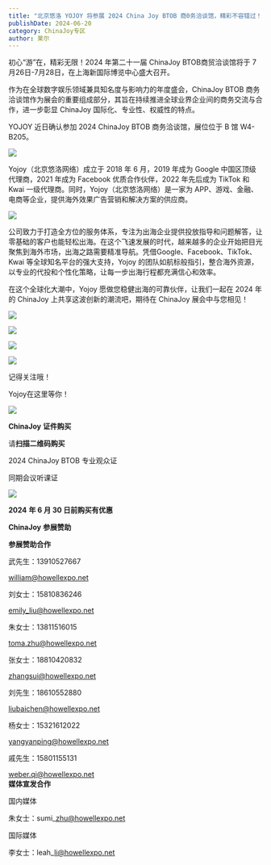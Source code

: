 ```yaml
---
title: "北京悠洛 YOJOY 将参展 2024 China Joy BTOB 商0务洽谈馆，精彩不容错过！"
publishDate: 2024-06-20
category: ChinaJoy专区
author: 莱尔
---
```


初心“游”在，精彩无限！2024 年第二十一届 ChinaJoy BTOB商贸洽谈馆将于 7月26日-7月28日，在上海新国际博览中心盛大召开。

作为在全球数字娱乐领域兼具知名度与影响力的年度盛会，ChinaJoy BTOB 商务洽谈馆作为展会的重要组成部分，其旨在持续推进全球业界企业间的商务交流与合作，进一步彰显 ChinaJoy 国际化、专业性、权威性的特点。

YOJOY 近日确认参加 2024 ChinaJoy BTOB 商务洽谈馆，展位位于 B 馆 W4-B205。

![](https://ec-net-1251389766.cos.ap-shanghai.myqcloud.com/wp-content/uploads/2024/06/20240620105558662.png)

Yojoy（北京悠洛网络）成立于 2018 年 6 月，2019 年成为 Google 中国区顶级代理商，2021 年成为 Facebook 优质合作伙伴，2022 年先后成为 TikTok 和 Kwai 一级代理商。同时，Yojoy（北京悠洛网络）是一家为 APP、游戏、金融、电商等企业，提供海外效果广告营销和解决方案的供应商。

![](https://ec-net-1251389766.cos.ap-shanghai.myqcloud.com/wp-content/uploads/2024/06/20240620105600673-909x1024.jpg)

公司致力于打造全方位的服务体系，专注为出海企业提供投放指导和问题解答，让零基础的客户也能轻松出海。在这个飞速发展的时代，越来越多的企业开始把目光聚焦到海外市场，出海之路需要精准导航。凭借Google、Facebook、TikTok、Kwai 等全球知名平台的强大支持，Yojoy 的团队如航标般指引，整合海外资源，以专业的代投和个性化策略，让每一步出海行程都充满信心和效率。

在这个全球化大潮中，Yojoy 愿做您稳健出海的可靠伙伴，让我们一起在 2024 年的 ChinaJoy 上共享这波创新的潮流吧，期待在 ChinaJoy 展会中与您相见！

![](https://ec-net-1251389766.cos.ap-shanghai.myqcloud.com/wp-content/uploads/2024/06/20240620105602634.jpg)

![](https://ec-net-1251389766.cos.ap-shanghai.myqcloud.com/wp-content/uploads/2024/06/20240620105603884-1024x520.png)

![](https://ec-net-1251389766.cos.ap-shanghai.myqcloud.com/wp-content/uploads/2024/06/20240620105605325-1024x511.png)

![](https://ec-net-1251389766.cos.ap-shanghai.myqcloud.com/wp-content/uploads/2024/06/20240620105607453-1024x750.jpg)

记得关注哦！

Yojoy在这里等你！

![](https://ec-net-1251389766.cos.ap-shanghai.myqcloud.com/wp-content/uploads/2024/06/20240620105629497.png)

**ChinaJoy** **证件购买**

  
请**扫描二维码购买**

2024 ChinaJoy BTOB 专业观众证

同期会议听课证

![](https://ec-net-1251389766.cos.ap-shanghai.myqcloud.com/wp-content/uploads/2024/06/20240620105638738.png)

**2024** **年 6 月 30 日前购买有优惠**

**ChinaJoy** **参展赞助**

**参展赞助合作**

武先生：13910527667

[william@howellexpo.net](mailto:william@howellexpo.net)

刘女士：15810836246

[emily\_liu@howellexpo.net](mailto:emily_liu@howellexpo.net)

朱女士：13811516015

[toma.zhu@howellexpo.net](mailto:toma.zhu@howellexpo.net)

张女士：18810420832

[zhangsui@howellexpo.net](mailto:zhangsui@howellexpo.net)

刘先生：18610552880

[liubaichen@howellexpo.net](mailto:liubaichen@howellexpo.net)

杨女士：15321612022

[yangyanping@howellexpo.net](mailto:yangyanping@howellexpo.net)

戚先生：15801155131

weber.qi@howellexpo.net  
**媒体宣发合作**

国内媒体

朱女士：sumi\_zhu@howellexpo.net

国际媒体

李女士：leah\_li@howellexpo.net
